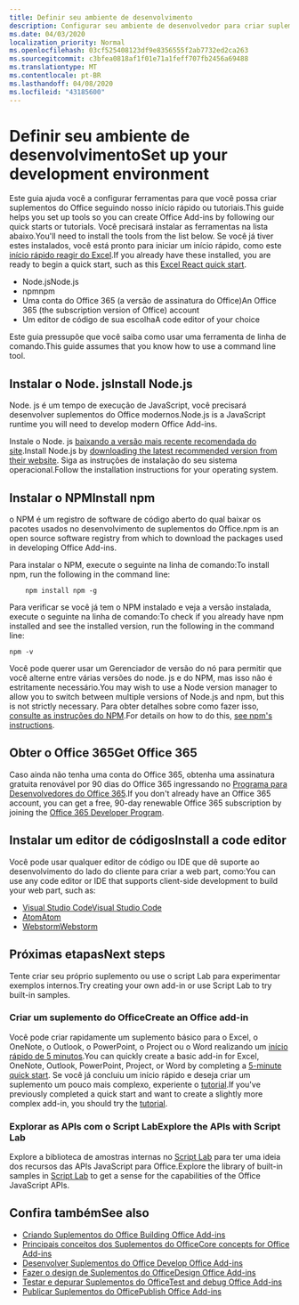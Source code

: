 ```yaml
---
title: Definir seu ambiente de desenvolvimento
description: Configurar seu ambiente de desenvolvedor para criar suplementos do Office
ms.date: 04/03/2020
localization_priority: Normal
ms.openlocfilehash: 03cf525408123df9e8356555f2ab7732ed2ca263
ms.sourcegitcommit: c3bfea0818af1f01e71a1feff707fb2456a69488
ms.translationtype: MT
ms.contentlocale: pt-BR
ms.lasthandoff: 04/08/2020
ms.locfileid: "43185600"
---
```

# <a name="set-up-your-development-environment"></a><span data-ttu-id="349bc-103">Definir seu ambiente de desenvolvimento</span><span class="sxs-lookup"><span data-stu-id="349bc-103">Set up your development environment</span></span>

<span data-ttu-id="349bc-104">Este guia ajuda você a configurar ferramentas para que você possa criar suplementos do Office seguindo nosso início rápido ou tutoriais.</span><span class="sxs-lookup"><span data-stu-id="349bc-104">This guide helps you set up tools so you can create Office Add-ins by following our quick starts or tutorials.</span></span> <span data-ttu-id="349bc-105">Você precisará instalar as ferramentas na lista abaixo.</span><span class="sxs-lookup"><span data-stu-id="349bc-105">You'll need to install the tools from the list below.</span></span> <span data-ttu-id="349bc-106">Se você já tiver estes instalados, você está pronto para iniciar um início rápido, como este [início rápido reagir do Excel](../quickstarts/excel-quickstart-react.md).</span><span class="sxs-lookup"><span data-stu-id="349bc-106">If you already have these installed, you are ready to begin a quick start, such as this [Excel React quick start](../quickstarts/excel-quickstart-react.md).</span></span>

- <span data-ttu-id="349bc-107">Node.js</span><span class="sxs-lookup"><span data-stu-id="349bc-107">Node.js</span></span>
- <span data-ttu-id="349bc-108">npm</span><span class="sxs-lookup"><span data-stu-id="349bc-108">npm</span></span>
- <span data-ttu-id="349bc-109">Uma conta do Office 365 (a versão de assinatura do Office)</span><span class="sxs-lookup"><span data-stu-id="349bc-109">An Office 365 (the subscription version of Office) account</span></span>
- <span data-ttu-id="349bc-110">Um editor de código de sua escolha</span><span class="sxs-lookup"><span data-stu-id="349bc-110">A code editor of your choice</span></span>

<span data-ttu-id="349bc-111">Este guia pressupõe que você saiba como usar uma ferramenta de linha de comando.</span><span class="sxs-lookup"><span data-stu-id="349bc-111">This guide assumes that you know how to use a command line tool.</span></span> 

## <a name="install-nodejs"></a><span data-ttu-id="349bc-112">Instalar o Node. js</span><span class="sxs-lookup"><span data-stu-id="349bc-112">Install Node.js</span></span>

<span data-ttu-id="349bc-113">Node. js é um tempo de execução de JavaScript, você precisará desenvolver suplementos do Office modernos.</span><span class="sxs-lookup"><span data-stu-id="349bc-113">Node.js is a JavaScript runtime you will need to develop modern Office Add-ins.</span></span>

<span data-ttu-id="349bc-114">Instale o Node. js [baixando a versão mais recente recomendada do site](https://nodejs.org).</span><span class="sxs-lookup"><span data-stu-id="349bc-114">Install Node.js by [downloading the latest recommended version from their website](https://nodejs.org).</span></span> <span data-ttu-id="349bc-115">Siga as instruções de instalação do seu sistema operacional.</span><span class="sxs-lookup"><span data-stu-id="349bc-115">Follow the installation instructions for your operating system.</span></span>

## <a name="install-npm"></a><span data-ttu-id="349bc-116">Instalar o NPM</span><span class="sxs-lookup"><span data-stu-id="349bc-116">Install npm</span></span>

<span data-ttu-id="349bc-117">o NPM é um registro de software de código aberto do qual baixar os pacotes usados no desenvolvimento de suplementos do Office.</span><span class="sxs-lookup"><span data-stu-id="349bc-117">npm is an open source software registry from which to download the packages used in developing Office Add-ins.</span></span>

<span data-ttu-id="349bc-118">Para instalar o NPM, execute o seguinte na linha de comando:</span><span class="sxs-lookup"><span data-stu-id="349bc-118">To install npm, run the following in the command line:</span></span>

```command&nbsp;line
    npm install npm -g
```

<span data-ttu-id="349bc-119">Para verificar se você já tem o NPM instalado e veja a versão instalada, execute o seguinte na linha de comando:</span><span class="sxs-lookup"><span data-stu-id="349bc-119">To check if you already have npm installed and see the installed version, run the following in the command line:</span></span>

```command&nbsp;line
npm -v
```

<span data-ttu-id="349bc-120">Você pode querer usar um Gerenciador de versão do nó para permitir que você alterne entre várias versões do node. js e do NPM, mas isso não é estritamente necessário.</span><span class="sxs-lookup"><span data-stu-id="349bc-120">You may wish to use a Node version manager to allow you to switch between multiple versions of Node.js and npm, but this is not strictly necessary.</span></span> <span data-ttu-id="349bc-121">Para obter detalhes sobre como fazer isso, [consulte as instruções do NPM](https://docs.npmjs.com/downloading-and-installing-node-js-and-npm).</span><span class="sxs-lookup"><span data-stu-id="349bc-121">For details on how to do this, [see npm's instructions](https://docs.npmjs.com/downloading-and-installing-node-js-and-npm).</span></span>

## <a name="get-office-365"></a><span data-ttu-id="349bc-122">Obter o Office 365</span><span class="sxs-lookup"><span data-stu-id="349bc-122">Get Office 365</span></span>

<span data-ttu-id="349bc-123">Caso ainda não tenha uma conta do Office 365, obtenha uma assinatura gratuita renovável por 90 dias do Office 365 ingressando no [Programa para Desenvolvedores do Office 365](https://developer.microsoft.com/office/dev-program).</span><span class="sxs-lookup"><span data-stu-id="349bc-123">If you don't already have an Office 365 account, you can get a free, 90-day renewable Office 365 subscription by joining the [Office 365 Developer Program](https://developer.microsoft.com/office/dev-program).</span></span>

## <a name="install-a-code-editor"></a><span data-ttu-id="349bc-124">Instalar um editor de códigos</span><span class="sxs-lookup"><span data-stu-id="349bc-124">Install a code editor</span></span>

<span data-ttu-id="349bc-125">Você pode usar qualquer editor de código ou IDE que dê suporte ao desenvolvimento do lado do cliente para criar a web part, como:</span><span class="sxs-lookup"><span data-stu-id="349bc-125">You can use any code editor or IDE that supports client-side development to build your web part, such as:</span></span>

- [<span data-ttu-id="349bc-126">Visual Studio Code</span><span class="sxs-lookup"><span data-stu-id="349bc-126">Visual Studio Code</span></span>](https://code.visualstudio.com/)
- [<span data-ttu-id="349bc-127">Atom</span><span class="sxs-lookup"><span data-stu-id="349bc-127">Atom</span></span>](https://atom.io)
- [<span data-ttu-id="349bc-128">Webstorm</span><span class="sxs-lookup"><span data-stu-id="349bc-128">Webstorm</span></span>](https://www.jetbrains.com/webstorm)

## <a name="next-steps"></a><span data-ttu-id="349bc-129">Próximas etapas</span><span class="sxs-lookup"><span data-stu-id="349bc-129">Next steps</span></span>

<span data-ttu-id="349bc-130">Tente criar seu próprio suplemento ou use o script Lab para experimentar exemplos internos.</span><span class="sxs-lookup"><span data-stu-id="349bc-130">Try creating your own add-in or use Script Lab to try built-in samples.</span></span>

### <a name="create-an-office-add-in"></a><span data-ttu-id="349bc-131">Criar um suplemento do Office</span><span class="sxs-lookup"><span data-stu-id="349bc-131">Create an Office add-in</span></span>

<span data-ttu-id="349bc-132">Você pode criar rapidamente um suplemento básico para o Excel, o OneNote, o Outlook, o PowerPoint, o Project ou o Word realizando um [início rápido de 5 minutos](../index.md).</span><span class="sxs-lookup"><span data-stu-id="349bc-132">You can quickly create a basic add-in for Excel, OneNote, Outlook, PowerPoint, Project, or Word by completing a [5-minute quick start](../index.md).</span></span> <span data-ttu-id="349bc-133">Se você já concluiu um início rápido e deseja criar um suplemento um pouco mais complexo, experiente o [tutorial](../index.md).</span><span class="sxs-lookup"><span data-stu-id="349bc-133">If you've previously completed a quick start and want to create a slightly more complex add-in, you should try the [tutorial](../index.md).</span></span>

### <a name="explore-the-apis-with-script-lab"></a><span data-ttu-id="349bc-134">Explorar as APIs com o Script Lab</span><span class="sxs-lookup"><span data-stu-id="349bc-134">Explore the APIs with Script Lab</span></span>

<span data-ttu-id="349bc-135">Explore a biblioteca de amostras internas no [Script Lab](explore-with-script-lab.md) para ter uma ideia dos recursos das APIs JavaScript para Office.</span><span class="sxs-lookup"><span data-stu-id="349bc-135">Explore the library of built-in samples in [Script Lab](explore-with-script-lab.md) to get a sense for the capabilities of the Office JavaScript APIs.</span></span>

## <a name="see-also"></a><span data-ttu-id="349bc-136">Confira também</span><span class="sxs-lookup"><span data-stu-id="349bc-136">See also</span></span>

- [<span data-ttu-id="349bc-137">Criando Suplementos do Office </span><span class="sxs-lookup"><span data-stu-id="349bc-137">Building Office Add-ins</span></span>](../overview/office-add-ins-fundamentals.md)
- [<span data-ttu-id="349bc-138">Principais conceitos dos Suplementos do Office</span><span class="sxs-lookup"><span data-stu-id="349bc-138">Core concepts for Office Add-ins</span></span>](../overview/core-concepts-office-add-ins.md)
- [<span data-ttu-id="349bc-139">Desenvolver Suplementos do Office </span><span class="sxs-lookup"><span data-stu-id="349bc-139">Develop Office Add-ins</span></span>](../develop/develop-overview.md)
- [<span data-ttu-id="349bc-140">Fazer o design de Suplementos do Office</span><span class="sxs-lookup"><span data-stu-id="349bc-140">Design Office Add-ins</span></span>](../design/add-in-design.md)
- [<span data-ttu-id="349bc-141">Testar e depurar Suplementos do Office</span><span class="sxs-lookup"><span data-stu-id="349bc-141">Test and debug Office Add-ins</span></span>](../testing/test-debug-office-add-ins.md)
- [<span data-ttu-id="349bc-142">Publicar Suplementos do Office</span><span class="sxs-lookup"><span data-stu-id="349bc-142">Publish Office Add-ins</span></span>](../publish/publish.md)
